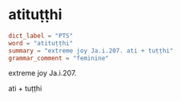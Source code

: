 # atituṭṭhi

``` toml
dict_label = "PTS"
word = "atituṭṭhi"
summary = "extreme joy Ja.i.207. ati + tuṭṭhi"
grammar_comment = "feminine"
```

extreme joy Ja.i.207.

ati \+ tuṭṭhi

